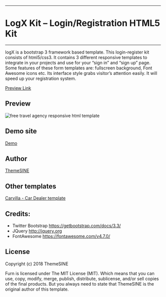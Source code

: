 -----------------------------------------
# LogX Kit – Login/Registration HTML5 Kit
-----------------------------------------

logX is a bootstrap 3 framework based template. This login-register kit consists of html5/css3. It contains 3 different responsive templates to integrate in your projects and use for your “sign in” and “sign up” page. Some features of these form templates are: fullscreen background, Font Awesome icons etc.  Its interface style grabs visitor’s attention easily. It will speed up your registration system.

<a href="https://www.themesine.com/downloads/logx-kit-login-registration-html5-kit/" target="_blank">Preview Link</a>

## Preview

![free travel agency responsive html template](https://www.themesine.com/wp-content/uploads/edd/2018/05/logX-kit-banner.jpg)

## Demo site

<a href="https://www.themesine.com/downloads/logx-kit-login-registration-html5-kit/" rel="nofollow" target="_blank">Demo</a>

## Author

<a href="https://www.themesine.com" target="_blank">ThemeSINE</a>

## Other templates

<a href="https://www.themesine.com/downloads/carvilla-car-dealer-template/" rel="nofollow" target="_blank">Carvilla - Car Dealer template</a>


Credits:
-----------------------
- Twitter Bootstrap https://getbootstrap.com/docs/3.3/
- JQuery http://jquery.org
- FontAwesome https://fontawesome.com/v4.7.0/

## License

Copyright (c) 2018 ThemeSINE

Furn is licensed under The MIT License (MIT). Which means that you can use, copy, modify, merge, publish, distribute, sublicense, and/or sell copies of the final products. But you always need to state that ThemeSINE is the original author of this template.